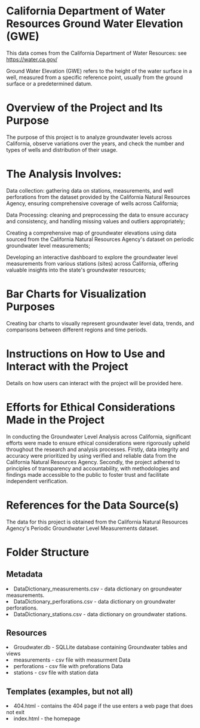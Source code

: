 <h1>California Department of Water Resources Ground Water Elevation (GWE)</h1>
<p>This data comes from the California Department of Water Resources: see <a href="https://water.ca.gov/">https://water.ca.gov/</a></p>
<p>Ground Water Elevation (GWE) refers to the height of the water surface in a well, measured from a specific reference point, usually from the ground surface or a predetermined datum.</p>

<h1>Overview of the Project and Its Purpose</h1>
<p>The purpose of this project is to analyze groundwater levels across California, observe variations over the years, and check the number and types of wells and distribution of their usage.</p>

<h1>The Analysis Involves:</h1>
<p>Data collection: gathering data on stations, measurements, and well perforations from the dataset provided by the California Natural Resources Agency, ensuring comprehensive coverage of wells across California;</p>
<p>Data Processing: cleaning and preprocessing the data to ensure accuracy and consistency, and handling missing values and outliers appropriately;</p>
<p>Creating a comprehensive map of groundwater elevations using data sourced from the California Natural Resources Agency's dataset on periodic groundwater level measurements;</p>
<p>Developing an interactive dashboard to explore the groundwater level measurements from various stations (sites) across California, offering valuable insights into the state's groundwater resources;</p>

<h1>Bar Charts for Visualization Purposes</h1>
<p>Creating bar charts to visually represent groundwater level data, trends, and comparisons between different regions and time periods.</p>

<h1>Instructions on How to Use and Interact with the Project</h1>
<p>Details on how users can interact with the project will be provided here.</p>

<h1>Efforts for Ethical Considerations Made in the Project</h1>
<p>In conducting the Groundwater Level Analysis across California, significant efforts were made to ensure ethical considerations were rigorously upheld throughout the research and analysis processes. Firstly, data integrity and accuracy were prioritized by using verified and reliable data from the California Natural Resources Agency. Secondly, the project adhered to principles of transparency and accountability, with methodologies and findings made accessible to the public to foster trust and facilitate independent verification.</p>

<h1>References for the Data Source(s)</h1>
<p>The data for this project is obtained from the California Natural Resources Agency's Periodic Groundwater Level Measurements dataset.</p>


<h1>Folder Structure</h1>
<h2>Metadata</h2>
<li> DataDictionary_measurements.csv - data dictionary on groundwater measurements.</li>
<li> DataDictionary_perforations.csv - data dictionary on groundwater perforations.</li>
<li> DataDictionary_stations.csv - data dictionary on groundwater stations.</li>
<h2>Resources</h2>
<li>  Groudwater.db - SQLLite database containing Groundwater tables and views</li>
<li>  measurements - csv file with measurment Data</li>
<li>  perforations - csv file with preforations Data</li>
<li>  stations - csv file with station data</li>
<h2>Templates (examples, but not all)</h2>
<li>  404.html - contains the 404 page if the use enters a web page that does not exit</li>
<li>  index.html - the homepage</li>
